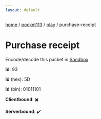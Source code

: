 ```yaml
---
layout: default
---
```


[home](/)  /  [pocket113](/protocol/pocket113)  /  [play](/protocol/pocket113/play)  /  purchase-receipt

# Purchase receipt

Encode/decode this packet in [Sandbox](../../../sandbox/pocket113#Play.PurchaseReceipt)

**Id**: 93

**Id** (hex): 5D

**Id** (bin): 01011101

**Clientbound**: ✖️

**Serverbound**: ✔️
